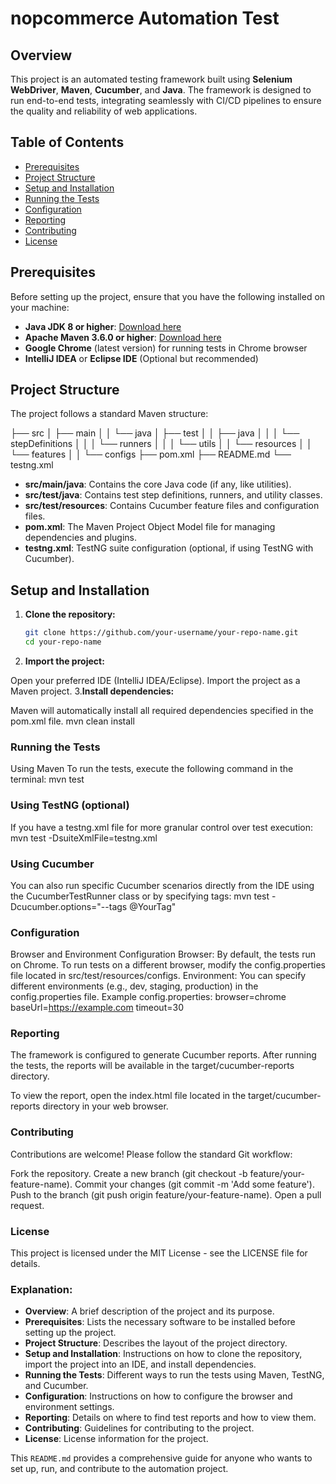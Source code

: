 # nopcommerce Automation Test

## Overview

This project is an automated testing framework built using **Selenium WebDriver**, **Maven**, **Cucumber**, and **Java**. The framework is designed to run end-to-end tests, integrating seamlessly with CI/CD pipelines to ensure the quality and reliability of web applications.

## Table of Contents

- [Prerequisites](#prerequisites)
- [Project Structure](#project-structure)
- [Setup and Installation](#setup-and-installation)
- [Running the Tests](#running-the-tests)
- [Configuration](#configuration)
- [Reporting](#reporting)
- [Contributing](#contributing)
- [License](#license)

## Prerequisites

Before setting up the project, ensure that you have the following installed on your machine:

- **Java JDK 8 or higher**: [Download here](https://www.oracle.com/java/technologies/javase-downloads.html)
- **Apache Maven 3.6.0 or higher**: [Download here](https://maven.apache.org/download.cgi)
- **Google Chrome** (latest version) for running tests in Chrome browser
- **IntelliJ IDEA** or **Eclipse IDE** (Optional but recommended)

## Project Structure

The project follows a standard Maven structure:

├── src │ ├── main │ │ └── java │ ├── test │ │ ├── java │ │ │ └── stepDefinitions │ │ │ └── runners │ │ │ └── utils │ │ └── resources │ │ └── features │ │ └── configs ├── pom.xml ├── README.md └── testng.xml


- **src/main/java**: Contains the core Java code (if any, like utilities).
- **src/test/java**: Contains test step definitions, runners, and utility classes.
- **src/test/resources**: Contains Cucumber feature files and configuration files.
- **pom.xml**: The Maven Project Object Model file for managing dependencies and plugins.
- **testng.xml**: TestNG suite configuration (optional, if using TestNG with Cucumber).

## Setup and Installation

1. **Clone the repository:**

   ```bash
   git clone https://github.com/your-username/your-repo-name.git
   cd your-repo-name
2. **Import the project:**

Open your preferred IDE (IntelliJ IDEA/Eclipse).
Import the project as a Maven project.
3.**Install dependencies:**

Maven will automatically install all required dependencies specified in the pom.xml file.
mvn clean install

### Running the Tests
Using Maven
To run the tests, execute the following command in the terminal:
mvn test

### Using TestNG (optional)
If you have a testng.xml file for more granular control over test execution:
mvn test -DsuiteXmlFile=testng.xml

### Using Cucumber
You can also run specific Cucumber scenarios directly from the IDE using the CucumberTestRunner class or by specifying tags:
mvn test -Dcucumber.options="--tags @YourTag"

### Configuration
Browser and Environment Configuration
Browser: By default, the tests run on Chrome. To run tests on a different browser, modify the config.properties file located in src/test/resources/configs.
Environment: You can specify different environments (e.g., dev, staging, production) in the config.properties file.
Example config.properties:
browser=chrome
baseUrl=https://example.com
timeout=30

### Reporting
The framework is configured to generate Cucumber reports. After running the tests, the reports will be available in the target/cucumber-reports directory.

To view the report, open the index.html file located in the target/cucumber-reports directory in your web browser.

### Contributing
Contributions are welcome! Please follow the standard Git workflow:

Fork the repository.
Create a new branch (git checkout -b feature/your-feature-name).
Commit your changes (git commit -m 'Add some feature').
Push to the branch (git push origin feature/your-feature-name).
Open a pull request.

### License
This project is licensed under the MIT License - see the LICENSE file for details.

### Explanation:

- **Overview**: A brief description of the project and its purpose.
- **Prerequisites**: Lists the necessary software to be installed before setting up the project.
- **Project Structure**: Describes the layout of the project directory.
- **Setup and Installation**: Instructions on how to clone the repository, import the project into an IDE, and install dependencies.
- **Running the Tests**: Different ways to run the tests using Maven, TestNG, and Cucumber.
- **Configuration**: Instructions on how to configure the browser and environment settings.
- **Reporting**: Details on where to find test reports and how to view them.
- **Contributing**: Guidelines for contributing to the project.
- **License**: License information for the project.

This `README.md` provides a comprehensive guide for anyone who wants to set up, run, and contribute to the automation project.
